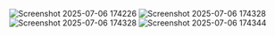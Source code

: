![Screenshot 2025-07-06 174226](https://github.com/user-attachments/assets/1a5a34dc-c9bb-45fe-b56a-d7ae8ec3910d)
![Screenshot 2025-07-06 174328](https://github.com/user-attachments/assets/768a2f16-ab7e-4e79-8f41-06983350f4c4)
![Screenshot 2025-07-06 174328](https://github.com/user-attachments/assets/d8fb1129-4c10-4142-af71-be08fa4a68ba)
![Screenshot 2025-07-06 174344](https://github.com/user-attachments/assets/a02728f8-cf3b-423d-a37b-4bdc67fcd1cb)
